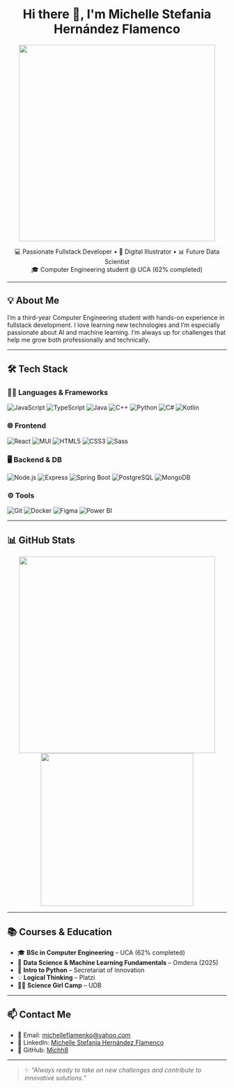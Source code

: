 <h1 align="center">Hi there 👋, I'm Michelle Stefania Hernández Flamenco</h1>

<p align="center">
  <img src="https://i.pinimg.com/originals/91/81/55/918155387ad114a903cba1a13506e3be.gif" width="450"/>
</p>

<p align="center">
  💻 Passionate Fullstack Developer • 🎨 Digital Illustrator • 📊 Future Data Scientist  
  <br/>
  🎓 Computer Engineering student @ UCA (62% completed)
</p>

---

## 💡 About Me

I’m a third-year Computer Engineering student with hands-on experience in fullstack development. I love learning new technologies and I’m especially passionate about AI and machine learning. I’m always up for challenges that help me grow both professionally and technically.

---

## 🛠️ Tech Stack

### 👩‍💻 Languages & Frameworks

![JavaScript](https://img.shields.io/badge/-JavaScript-F7DF1E?logo=javascript&logoColor=black&style=flat-square)
![TypeScript](https://img.shields.io/badge/-TypeScript-3178C6?logo=typescript&logoColor=white&style=flat-square)
![Java](https://img.shields.io/badge/-Java-007396?logo=java&logoColor=white&style=flat-square)
![C++](https://img.shields.io/badge/-C++-00599C?logo=c%2B%2B&logoColor=white&style=flat-square)
![Python](https://img.shields.io/badge/-Python-3776AB?logo=python&logoColor=white&style=flat-square)
![C#](https://img.shields.io/badge/-CSharp-239120?logo=c-sharp&logoColor=white&style=flat-square)
![Kotlin](https://img.shields.io/badge/-Kotlin-0095D5?logo=kotlin&logoColor=white&style=flat-square)

### 🌐 Frontend

![React](https://img.shields.io/badge/-React-61DAFB?logo=react&logoColor=black&style=flat-square)
![MUI](https://img.shields.io/badge/-MUI-007FFF?logo=mui&logoColor=white&style=flat-square)
![HTML5](https://img.shields.io/badge/-HTML5-E34F26?logo=html5&logoColor=white&style=flat-square)
![CSS3](https://img.shields.io/badge/-CSS3-1572B6?logo=css3&logoColor=white&style=flat-square)
![Sass](https://img.shields.io/badge/-Sass-CC6699?logo=sass&logoColor=white&style=flat-square)

### 🖥️ Backend & DB

![Node.js](https://img.shields.io/badge/-Node.js-339933?logo=node.js&logoColor=white&style=flat-square)
![Express](https://img.shields.io/badge/-Express-000000?logo=express&logoColor=white&style=flat-square)
![Spring Boot](https://img.shields.io/badge/-Spring%20Boot-6DB33F?logo=spring-boot&logoColor=white&style=flat-square)
![PostgreSQL](https://img.shields.io/badge/-PostgreSQL-4169E1?logo=postgresql&logoColor=white&style=flat-square)
![MongoDB](https://img.shields.io/badge/-MongoDB-47A248?logo=mongodb&logoColor=white&style=flat-square)

### ⚙️ Tools

![Git](https://img.shields.io/badge/-Git-F05032?logo=git&logoColor=white&style=flat-square)
![Docker](https://img.shields.io/badge/-Docker-2496ED?logo=docker&logoColor=white&style=flat-square)
![Figma](https://img.shields.io/badge/-Figma-F24E1E?logo=figma&logoColor=white&style=flat-square)
![Power BI](https://img.shields.io/badge/-PowerBI-F2C811?logo=powerbi&logoColor=black&style=flat-square)

---

## 📊 GitHub Stats

<p align="center">
  <img src="https://github-readme-stats.vercel.app/api?username=Michh8&show_icons=true&theme=radical" width="450" />
  <img src="https://github-readme-stats.vercel.app/api/top-langs/?username=Michh8&layout=compact&theme=radical" width="350" />
</p>

---

## 📚 Courses & Education

- 🎓 **BSc in Computer Engineering** – UCA (62% completed)
- 🧠 **Data Science & Machine Learning Fundamentals** – Omdena (2025)
- 🐍 **Intro to Python** – Secretariat of Innovation
- 💡 **Logical Thinking** – Platzi
- 👩‍🔬 **Science Girl Camp** – UDB

---

## 📫 Contact Me

- 💌 Email: [michelleflamenko@yahoo.com](mailto:michelleflamenko@yahoo.com)  
- 💼 LinkedIn: [Michelle Stefania Hernández Flamenco](https://www.linkedin.com/in/michelle-stefania-hernandez-flamenco-3200a8348/)  
- 🐙 GitHub: [Michh8](https://github.com/Michh8)

---

> ✨ *“Always ready to take on new challenges and contribute to innovative solutions.”*
